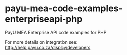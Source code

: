 payu-mea-code-examples-enterpriseapi-php
========================================

PayU MEA Enterprise API code examples for PHP 

For more details on integration see: http://help.payu.co.za/display/developers
